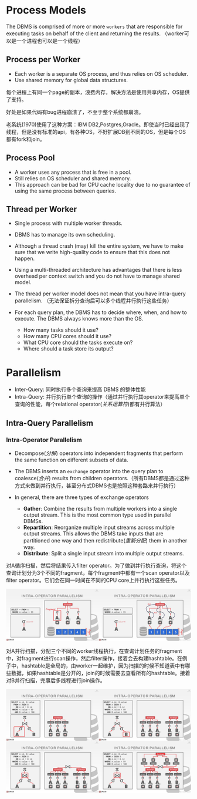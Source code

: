# Process Models

The DBMS is comprised of more or more `workers` that are responsible for executing tasks on behalf of the client and returning the results. （worker可以是一个进程也可以是一个线程）

## Process per Worker

- Each worker is a separate OS process, and thus relies on OS scheduler.
-  Use shared memory for global data structures.

每个进程上有同一个page的副本，浪费内存，解决方法是使用共享内存，OS提供了支持。

好处是如果代码有bug进程崩溃了，不至于整个系统都崩溃。

老系统(1970)使用了这种方案：IBM DB2,Postgres,Oracle。即使当时已经出现了线程，但是没有标准的api，有各种OS，不好扩展DB到不同的OS，但是每个OS都有fork和join。

## Process Pool

- A worker uses any process that is free in a pool.
- Still relies on OS scheduler and shared memory.
- This approach can be bad for CPU cache locality due to no guarantee of using the same process between queries.

## Thread per Worker

- Single process with multiple worker threads.
-  DBMS has to manage its own scheduling.
- Although a thread crash (may) kill the entire system, we have to make sure that we write high-quality code to ensure that this does not happen.

- Using a multi-threaded architecture has advantages that there is less overhead per context switch and you do not have to manage shared model. 

- The thread per worker model does not mean that you have intra-query parallelism. （无法保证拆分查询后可以多个线程并行执行这些任务）

- For each query plan, the DBMS has to decide where, when, and how to execute. The DBMS always knows more than the OS.
  - How many tasks should it use?
  - How many CPU cores should it use?
  - What CPU core should the tasks execute on?
  - Where should a task store its output?

#  Parallelism

- Inter-Query: 同时执行多个查询来提高 DBMS 的整体性能
- Intra-Query: 并行执行单个查询的操作（通过并行执行其operator来提高单个查询的性能，每个relational operator(*关系运算符*)都有并行算法）

## Intra-Query Parallelism

### Intra-Operator Parallelism

- Decompose(*分解*) operators into independent fragments that  perform the same function on different subsets of data.

- The DBMS inserts an `exchange` operator into the  query plan to coalesce(*合并*) results from children operators.（所有DBMS都是通过这种方式来做到并行执行，甚至分布式DBMS也是按照这种套路来并行执行）
- In general, there are three types of exchange operators
  - **Gather**: Combine the results from multiple workers into a single output stream. This is the most common type used in parallel DBMSs.
  - **Repartition**: Reorganize multiple input streams across multiple output streams. This allows the DBMS take inputs that are partitioned one way and then redistribute(*重新分配*) them in another way.
  - **Distribute**: Split a single input stream into multiple output streams.

对A循序扫描，然后将结果传入filter operator。为了做到并行执行查询，将这个查询计划分为3个不同的fragment，每个fragment中都有一个scan operator以及filter operator。它们会在同一时间在不同的CPU core上并行执行这些任务。

![](CMU445-13-Query-Execution2/20220709131402.png)

对A并行扫描，分配三个不同的worker线程执行，在查询计划任务的fragment中，对fragment进行scan操作，然后filter操作，接着会去构建hashtable。在例子中，hashtable是全局的，由worker一起维护，因为扫描的时候不知道表中有哪些数据，如果hashtable是分开的，join的时候需要去查看所有的hashtable。接着对B并行扫描，完事后多线程进行join操作。

![](CMU445-13-Query-Execution2/20220709132946.png)

